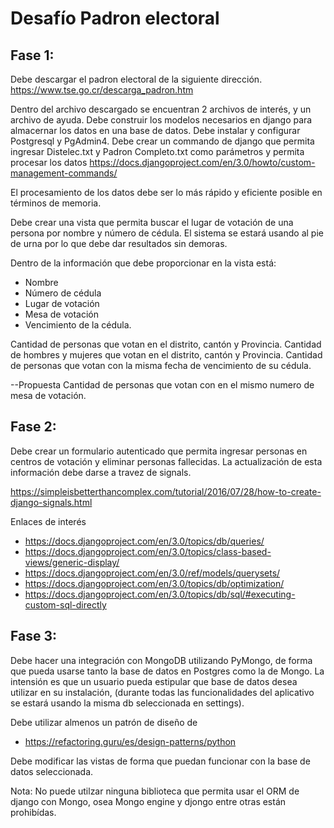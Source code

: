 # Desafío Padron electoral

## Fase 1:

Debe descargar el padron electoral de la siguiente dirección.
https://www.tse.go.cr/descarga_padron.htm

Dentro del archivo descargado se encuentran 2 archivos de interés, y un archivo de ayuda.
Debe construir los modelos necesarios en django para almacernar los datos en una base de datos.
Debe instalar y configurar Postgresql y PgAdmin4.
Debe crear un commando de django que permita ingresar Distelec.txt y Padron Completo.txt como parámetros y permita procesar los datos
    https://docs.djangoproject.com/en/3.0/howto/custom-management-commands/

El procesamiento de los datos debe ser lo más rápido y eficiente posible en términos de memoria.

Debe crear una vista que permita buscar el lugar de votación de una persona por nombre y número de cédula. El sistema se estará usando al pie de urna por lo que debe dar resultados sin demoras.

Dentro de la información que debe proporcionar en la vista está:
- Nombre
- Número de cédula
- Lugar de votación 
- Mesa de votación
- Vencimiento de la cédula.

Cantidad de personas que votan en el distrito, cantón y Provincia.
Cantidad de hombres y mujeres que votan en el distrito, cantón y Provincia.
Cantidad de personas que votan con la misma fecha de vencimiento de su cédula.

--Propuesta
Cantidad de personas que votan con en el mismo numero de mesa de votación.




## Fase 2:

Debe crear un formulario autenticado que permita ingresar personas en centros de votación y eliminar personas fallecidas.
La actualización de esta información debe darse a travez de signals.

https://simpleisbetterthancomplex.com/tutorial/2016/07/28/how-to-create-django-signals.html


Enlaces de interés 

- https://docs.djangoproject.com/en/3.0/topics/db/queries/
- https://docs.djangoproject.com/en/3.0/topics/class-based-views/generic-display/
- https://docs.djangoproject.com/en/3.0/ref/models/querysets/
- https://docs.djangoproject.com/en/3.0/topics/db/optimization/
- https://docs.djangoproject.com/en/3.0/topics/db/sql/#executing-custom-sql-directly


## Fase 3:

Debe hacer una integración con MongoDB utilizando PyMongo, de forma que pueda usarse tanto la base de datos en Postgres como la de Mongo.
La intensión es que un usuario pueda estipular que base de datos desea utilizar en su instalación, (durante todas las funcionalidades del aplicativo se estará usando la misma db seleccionada en settings).

Debe utilizar almenos un patrón de diseño de 

- https://refactoring.guru/es/design-patterns/python

Debe modificar las vistas de forma que puedan funcionar con la base de datos seleccionada.

Nota: No puede utilzar ninguna biblioteca que permita usar el ORM de django con Mongo, osea Mongo engine y djongo entre otras están prohibídas.

